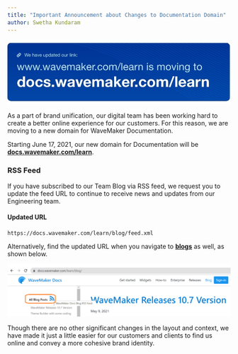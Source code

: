 ```yaml
---
title: "Important Announcement about Changes to Documentation Domain"
author: Swetha Kundaram
---
```


![docs hostname announcement](/learn/assets/docs-hostname.jpg)

<!-- truncate -->

As a part of brand unification, our digital team has been working hard to create a better online experience for our customers. For this reason, we are moving to a new domain for WaveMaker Documentation.

Starting June 17, 2021, our new domain for Documentation will be **[docs.wavemaker.com/learn](https://docs.wavemaker.com/learn/)**. 

### RSS Feed

If you have subscribed to our Team Blog via RSS feed, we request you to update the feed URL to continue to receive news and updates from our Engineering team.

#### Updated URL

```
https://docs.wavemaker.com/learn/blog/feed.xml
```

Alternatively, find the updated URL when you navigate to **[blogs](/learn/blog)** as well, as shown below.

![rss feed](/learn/assets/rss-update.png)

Though there are no other significant changes in the layout and context, we have made it just a little easier for our customers and clients to find us online and convey a more cohesive brand identity.